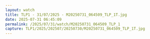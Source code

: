 ```yaml
---
layout: watch
title: TLP1 - 31/07/2025 - M20250731_064509_TLP_1T.jpg
date: 2025-07-31 06:45:09
permalink: /2025/07/31/watch/M20250731_064509_TLP_1
capture: TLP1/2025/202507/20250730/M20250731_064509_TLP_1T.jpg
---
```


